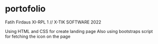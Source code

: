 # portofolio
Fatih Firdaus XI-RPL 1 // X-TIK SOFTWARE 2022

Using HTML and CSS for create landing page
Also using bootstraps script for fetching the icon on the page
